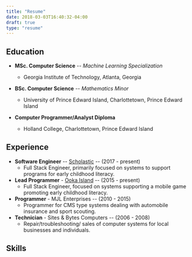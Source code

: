 ```yaml
---
title: "Resume"
date: 2018-03-03T16:40:32-04:00
draft: true
type: "resume"
---
```


## Education


* **MSc. Computer Science** -- *Machine Learning Specialization*
  * Georgia Institute of Technology, Atlanta, Georgia


* **BSc. Computer Science** -- *Mathematics Minor*
  * University of Prince Edward Island, Charlottetown, Prince Edward Island


* **Computer Programmer/Analyst Diploma**
  * Holland College, Charlottetown, Prince Edward Island

## Experience
* **Software Engineer** -- [Scholastic](http://scholastic.com) -- (2017 - present)
  * Full Stack Engineer, primarily focused on systems to support programs for early childhood literacy.
* **Lead Programmer** - [Ooka Island](http://ookaisland.com) -- (2015 - present)
  * Full Stack Engineer, focused on systems supporting a mobile game promoting early childhood literacy.
* **Programmer** - MJL Enterprises -- (2010 - 2015)
  * Programmer for CMS type systems dealing with automobile insurance and sport scouting.
* **Technician** - Sites & Bytes Computers -- (2006 - 2008)
  * Repair/troubleshooting/ sales of computer systems for local businesses and individuals.

## Skills